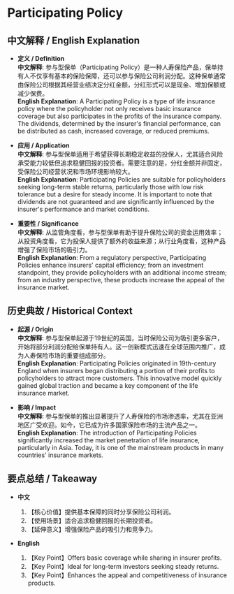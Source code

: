 # Participating Policy

## 中文解释 / English Explanation

* **定义 / Definition**  
  **中文解释**: 参与型保单（Participating Policy）是一种人寿保险产品，保单持有人不仅享有基本的保险保障，还可以参与保险公司利润分配。这种保单通常由保险公司根据其经营业绩决定分红金额，分红形式可以是现金、增加保额或减少保费。  
  **English Explanation**: A Participating Policy is a type of life insurance policy where the policyholder not only receives basic insurance coverage but also participates in the profits of the insurance company. The dividends, determined by the insurer's financial performance, can be distributed as cash, increased coverage, or reduced premiums.

* **应用 / Application**  
  **中文解释**: 参与型保单适用于希望获得长期稳定收益的投保人，尤其适合风险承受能力较低但追求稳健回报的投资者。需要注意的是，分红金额并非固定，受保险公司经营状况和市场环境影响较大。  
  **English Explanation**: Participating Policies are suitable for policyholders seeking long-term stable returns, particularly those with low risk tolerance but a desire for steady income. It is important to note that dividends are not guaranteed and are significantly influenced by the insurer's performance and market conditions.

* **重要性 / Significance**  
  **中文解释**: 从监管角度看，参与型保单有助于提升保险公司的资金运用效率；从投资角度看，它为投保人提供了额外的收益来源；从行业角度看，这种产品增强了保险市场的吸引力。  
  **English Explanation**: From a regulatory perspective, Participating Policies enhance insurers' capital efficiency; from an investment standpoint, they provide policyholders with an additional income stream; from an industry perspective, these products increase the appeal of the insurance market.

## 历史典故 / Historical Context

* **起源 / Origin**  
  **中文解释**: 参与型保单起源于19世纪的英国，当时保险公司为吸引更多客户，开始将部分利润分配给保单持有人。这一创新模式迅速在全球范围内推广，成为人寿保险市场的重要组成部分。  
  **English Explanation**: Participating Policies originated in 19th-century England when insurers began distributing a portion of their profits to policyholders to attract more customers. This innovative model quickly gained global traction and became a key component of the life insurance market.

* **影响 / Impact**  
  **中文解释**: 参与型保单的推出显著提升了人寿保险的市场渗透率，尤其在亚洲地区广受欢迎。如今，它已成为许多国家保险市场的主流产品之一。  
  **English Explanation**: The introduction of Participating Policies significantly increased the market penetration of life insurance, particularly in Asia. Today, it is one of the mainstream products in many countries' insurance markets.

## 要点总结 / Takeaway

* **中文**  
  1. 【核心价值】提供基本保障的同时分享保险公司利润。
  2. 【使用场景】适合追求稳健回报的长期投资者。
  3. 【延伸意义】增强保险产品的吸引力和竞争力。

* **English**  
  1. 【Key Point】Offers basic coverage while sharing in insurer profits.
  2. 【Key Point】Ideal for long-term investors seeking steady returns.
  3. 【Key Point】Enhances the appeal and competitiveness of insurance products.